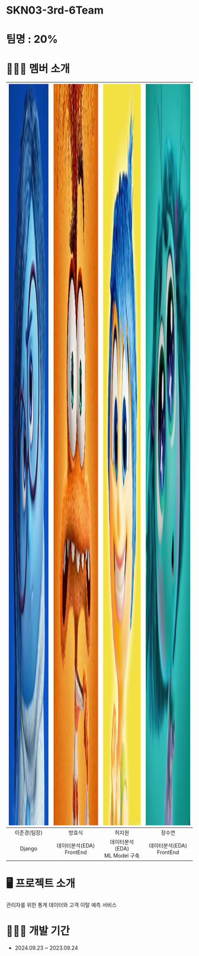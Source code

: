 # SKN03-3rd-6Team

# 팀명 : 20%


# 👯‍♂️👯 멤버 소개 
| <img src="static/img/sad.png" height="2000" width="2000" /> | <img src="static/img/dis.png" height="2000" width="2000" /> | <img src="static/img/happy.png" height="2000" width="2000"/> | <img src="static/img/envy.png" height="2000" width="2000" /> | 
|:----------:|:----------:|:----------:|:----------:|
| 이준경(팀장) | 방효식 | 허지원 | 장수연 |   
| Django | 데이터분석(EDA)<br>FrontEnd | 데이터분석(EDA)<br>ML Model 구축 | 데이터분석(EDA)<br>FrontEnd| 



# 🖥️ 프로젝트 소개 
관리자를 위한 통계 데이터와 고객 이탈 예측 서비스 





# 👩🏻‍💻 개발 기간 
* 2024.09.23 ~ 2023.09.24






